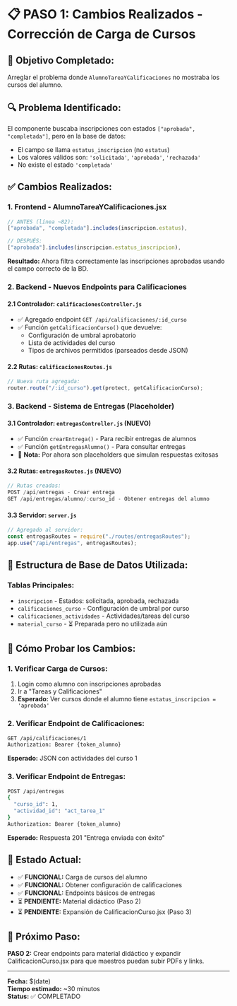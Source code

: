 # 📋 PASO 1: Cambios Realizados - Corrección de Carga de Cursos

## 🎯 **Objetivo Completado:**
Arreglar el problema donde `AlumnoTareaYCalificaciones` no mostraba los cursos del alumno.

## 🔍 **Problema Identificado:**
El componente buscaba inscripciones con estados `["aprobada", "completada"]`, pero en la base de datos:
- El campo se llama `estatus_inscripcion` (no `estatus`)
- Los valores válidos son: `'solicitada'`, `'aprobada'`, `'rechazada'`
- No existe el estado `'completada'`

## ✅ **Cambios Realizados:**

### **1. Frontend - AlumnoTareaYCalificaciones.jsx**
```javascript
// ANTES (línea ~82):
["aprobada", "completada"].includes(inscripcion.estatus),

// DESPUÉS:
["aprobada"].includes(inscripcion.estatus_inscripcion),
```

**Resultado:** Ahora filtra correctamente las inscripciones aprobadas usando el campo correcto de la BD.

### **2. Backend - Nuevos Endpoints para Calificaciones**

#### **2.1 Controlador: `calificacionesController.js`**
- ✅ Agregado endpoint `GET /api/calificaciones/:id_curso`
- ✅ Función `getCalificacionCurso()` que devuelve:
  - Configuración de umbral aprobatorio
  - Lista de actividades del curso
  - Tipos de archivos permitidos (parseados desde JSON)

#### **2.2 Rutas: `calificacionesRoutes.js`**
```javascript
// Nueva ruta agregada:
router.route("/:id_curso").get(protect, getCalificacionCurso);
```

### **3. Backend - Sistema de Entregas (Placeholder)**

#### **3.1 Controlador: `entregasController.js` (NUEVO)**
- ✅ Función `crearEntrega()` - Para recibir entregas de alumnos
- ✅ Función `getEntregasAlumno()` - Para consultar entregas
- 📝 **Nota:** Por ahora son placeholders que simulan respuestas exitosas

#### **3.2 Rutas: `entregasRoutes.js` (NUEVO)**
```javascript
// Rutas creadas:
POST /api/entregas - Crear entrega
GET /api/entregas/alumno/:curso_id - Obtener entregas del alumno
```

#### **3.3 Servidor: `server.js`**
```javascript
// Agregado al servidor:
const entregasRoutes = require("./routes/entregasRoutes");
app.use("/api/entregas", entregasRoutes);
```

## 🔧 **Estructura de Base de Datos Utilizada:**

### **Tablas Principales:**
- `inscripcion` - Estados: solicitada, aprobada, rechazada
- `calificaciones_curso` - Configuración de umbral por curso
- `calificaciones_actividades` - Actividades/tareas del curso
- `material_curso` - ⏳ Preparada pero no utilizada aún

## 🧪 **Cómo Probar los Cambios:**

### **1. Verificar Carga de Cursos:**
1. Login como alumno con inscripciones aprobadas
2. Ir a "Tareas y Calificaciones" 
3. **Esperado:** Ver cursos donde el alumno tiene `estatus_inscripcion = 'aprobada'`

### **2. Verificar Endpoint de Calificaciones:**
```bash
GET /api/calificaciones/1
Authorization: Bearer {token_alumno}
```
**Esperado:** JSON con actividades del curso 1

### **3. Verificar Endpoint de Entregas:**
```bash
POST /api/entregas
{
  "curso_id": 1,
  "actividad_id": "act_tarea_1"
}
Authorization: Bearer {token_alumno}
```
**Esperado:** Respuesta 201 "Entrega enviada con éxito"

## 🚀 **Estado Actual:**
- ✅ **FUNCIONAL:** Carga de cursos del alumno
- ✅ **FUNCIONAL:** Obtener configuración de calificaciones
- ✅ **FUNCIONAL:** Endpoints básicos de entregas
- ⏳ **PENDIENTE:** Material didáctico (Paso 2)
- ⏳ **PENDIENTE:** Expansión de CalificacionCurso.jsx (Paso 3)

## 📝 **Próximo Paso:**
**PASO 2:** Crear endpoints para material didáctico y expandir CalificacionCurso.jsx para que maestros puedan subir PDFs y links.

---

**Fecha:** $(date)  
**Tiempo estimado:** ~30 minutos  
**Status:** ✅ COMPLETADO